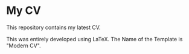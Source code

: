 # My CV

This repository contains my latest CV.

This was entirely developed using LaTeX. The Name of the Template is "Modern CV".